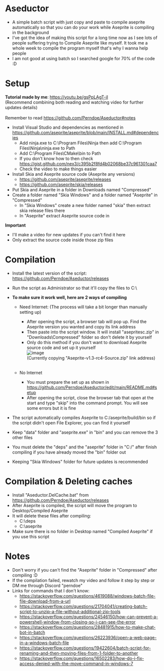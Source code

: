 # Aseductor
- A simple batch script with just copy and paste to compile aseprite automatically so that you can do your work while Aseprite is compiling in the background
- I've got the idea of making this script for a long time now as I see lots of people suffering trying to Compile Aseprite like myself. It took me a whole week to compile the program myself that's why I wanna help people
- I am not good at using batch so I searched google for 70% of the code :D

# Setup

**Tutorial made by me**: https://youtu.be/gsPpLAgT-iI 
<br>
(Recommend combining both reading and watching video for further updates details)
<br>
<br>Remember to read https://github.com/Perndoe/Aseductor#notes

- Install Visual Studio and dependencies as mentioned in https://github.com/aseprite/aseprite/blob/main/INSTALL.md#dependencies
  + Add ninja.exe to C:\Program Files\Ninja then add C:\Program Files\Ninja\ninja.exe to Path
  + Add C:\Program Files\CMake\bin to Path
  + If you don't know how to then check https://gist.github.com/nex3/c395b2f8fd4b02068be37c961301caa7
  + Check the video to make things easier
- Install Skia and Aseprite source code (Aseprite any versions)
  + https://github.com/aseprite/aseprite/releases
  + https://github.com/aseprite/skia/releases
- Put Skia and Aseprite in a folder in Downloads named "Compressed"
- Create a folder named "Skia Windows" and a folder named "Aseprite" in "Compressed"
  + In "Skia Windows" create a new folder named "skia" then extract skia release files there
  + In "Aseprite" extract Aseprite source code in

**Important**
- I'll make a video for new updates if you can't find it here
- Only extract the source code inside those zip files

# Compilation
- Install the latest version of the script: https://github.com/Perndoe/Aseductor/releases
- Run the script as Administrator so that it'll copy the files to C:\\
- **To make sure it work well, here are 2 ways of compiling**
  - Need Internet: (The process will take a bit longer than manually setting up)
    + After opening the script, a browser tab will pop up. Find the Aseprite version you wanted and copy its link address
    + Then paste into the script window. It will install "asepritesc.zip" in "Downloads\Compressed" folder so don't delete it by yourself
    + Only do this method if you don't want to download Aseprite source code and set up it yourself
    <br> ![image](https://github.com/Perndoe/Aseductor/assets/81963564/48c0c6af-b4ae-441a-9a52-0c0fd617ce68) 
    <br> (Currently copying "Aseprite-v1.3-rc4-Source.zip" link address)
    <br>
    
  - No Internet
    + You must prepare the set up as shown in https://github.com/Perndoe/Aseductor/edit/main/README.md#setup
    + After opening the script, close the browser tab that open at the start and type "skip" into the command prompt. You will see some errors but it is fine

- The script automatically compiles Aseprite to C:/aseprite/build/bin so if the script didn't open File Explorer, you can find it yourself
- Keep "data" folder and "aseprite.exe" in "bin" and you can remove the 3 other files
- You must delete the "deps" and the "aseprite" folder in "C:/" after finish compiling if you have already moved the "bin" folder out
- Keeping "Skia Windows" folder for future updates is recommended

# Compilation & Deleting caches
- Install "Aseductor.DelCache.bat" from https://github.com/Perndoe/Aseductor/releases
- After Aseprite is compiled, the script will move the program to Desktop/Compiled Aseprite
- It will delete these files after compiling:
  + C:\deps
  + C:\aseprite
- Make sure there is no folder in Desktop named "Compiled Aseprite" if you use this script

# Notes
- Don't worry if you can't find the "Aseprite" folder in "Compressed" after compiling :D
- If the compilation failed, rewatch my video and follow it step by step or DM me through Discord "perndoe"
- Links for commands that I don't know: 
  + https://stackoverflow.com/questions/4619088/windows-batch-file-file-download-from-a-url
  + https://stackoverflow.com/questions/21704041/creating-batch-script-to-unzip-a-file-without-additional-zip-tools
  + https://stackoverflow.com/questions/24546150/how-can-prevent-a-powershell-window-from-closing-so-i-can-see-the-error
  + https://stackoverflow.com/questions/28481915/how-to-make-chat-bot-in-batch
  + https://stackoverflow.com/questions/26223936/open-a-web-page-in-a-windows-batch-file
  + https://stackoverflow.com/questions/19422604/batch-script-for-renaming-and-then-moving-files-from-1-folder-to-another
  + https://stackoverflow.com/questions/16502283/how-do-i-fix-access-denied-with-the-move-command-in-windows-7
